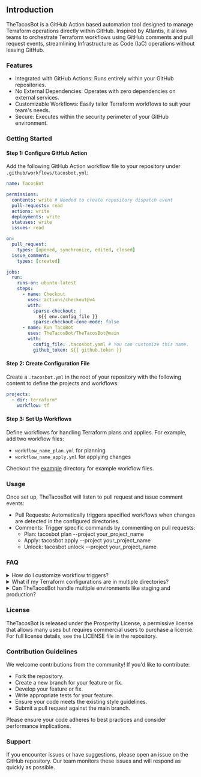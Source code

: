 ## Introduction

TheTacosBot is a GitHub Action based automation tool designed to manage Terraform operations directly within GitHub. Inspired by Atlantis, it allows teams to orchestrate Terraform workflows using GitHub comments and pull request events, streamlining Infrastructure as Code (IaC) operations without leaving GitHub.

### Features

* Integrated with GitHub Actions: Runs entirely within your GitHub repositories.
* No External Dependencies: Operates with zero dependencies on external services.
* Customizable Workflows: Easily tailor Terraform workflows to suit your team's needs.
* Secure: Executes within the security perimeter of your GitHub environment.

### Getting Started

#### Step 1: Configure GitHub Action

Add the following GitHub Action workflow file to your repository under `.github/workflows/tacosbot.yml`:

```yaml
name: TacosBot

permissions:
  contents: write # Needed to create repository dispatch event
  pull-requests: read
  actions: write
  deployments: write
  statuses: write
  issues: read

on:
  pull_request:
    types: [opened, synchronize, edited, closed]
  issue_comment:
    types: [created]

jobs:
  run:
    runs-on: ubuntu-latest
    steps:
      - name: Checkout
        uses: actions/checkout@v4
        with:
          sparse-checkout: |
            ${{ env.config_file }}
          sparse-checkout-cone-mode: false
      - name: Run TacoBot
        uses: TheTacosBot/TheTacosBot@main
        with:
          config_file: .tacosbot.yaml # You can customize this name.
          github_token: ${{ github.token }}
```

#### Step 2: Create Configuration File

Create a `.tacosbot.yml` in the root of your repository with the following content to define the projects and workflows:

```yaml
projects:
  - dir: terraform*
    workflow: tf
```

#### Step 3: Set Up Workflows

Define workflows for handling Terraform plans and applies. For example, add two workflow files:

* `workflow_name_plan.yml` for planning
* `workflow_name_apply.yml` for applying changes

Checkout the [example](examples/) directory for example workflow files.

### Usage

Once set up, TheTacosBot will listen to pull request and issue comment events:

* Pull Requests: Automatically triggers specified workflows when changes are detected in the configured directories.
* Comments: Trigger specific commands by commenting on pull requests:
    * Plan: tacosbot plan --project your_project_name
    * Apply: tacosbot apply --project your_project_name
    * Unlock: tacosbot unlock --project your_project_name

### FAQ
<details>
    <summary>
      How do I customize workflow triggers?
    </summary>
      <ul>
        <li>
          Edit the <code>on:</code> section of your <code>.github/workflows/tacosbot.yml</code> file to trigger workflows based on different GitHub events such as pushes, merges, or manual dispatches.
        </li>
      </ul>
</details>

<details>
    <summary>
    What if my Terraform configurations are in multiple directories?
    </summary>
      <ul>
        <li>
          You can specify multiple project entries in .tacosbot.yaml, each with its own directory and workflow.
        </li>
      </ul>
</details>

<details>
    <summary>
      Can TheTacosBot handle multiple environments like staging and production?
    </summary>
      <ul>
        <li>
          Yes, you can configure multiple workflows within <code>.github/workflows/tacosbot.yml</code> to handle different environments.
        </li>
      </ul>
</details>

### License

TheTacosBot is released under the Prosperity License, a permissive license that allows many uses but requires commercial users to purchase a license. For full license details, see the LICENSE file in the repository.

### Contribution Guidelines

We welcome contributions from the community! If you'd like to contribute:

* Fork the repository.
* Create a new branch for your feature or fix.
* Develop your feature or fix.
* Write appropriate tests for your feature.
* Ensure your code meets the existing style guidelines.
* Submit a pull request against the main branch.

Please ensure your code adheres to best practices and consider performance implications.

### Support

If you encounter issues or have suggestions, please open an issue on the GitHub repository. Our team monitors these issues and will respond as quickly as possible.
